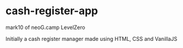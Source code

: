 # cash-register-app

mark10 of neoG.camp LevelZero

Initially a cash register manager made using HTML, CSS and VanillaJS
